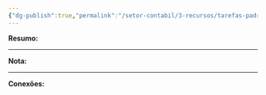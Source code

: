 ```yaml
---
{"dg-publish":true,"permalink":"/setor-contabil/3-recursos/tarefas-padrao/integrar-conferir-patrimonio/","dgPassFrontmatter":true,"created":"2025-06-05T23:14:10.979-03:00","updated":"2025-06-05T23:20:59.586-03:00"}
---
```


**Resumo:** 


---

**Nota:**

---

**Conexões:**